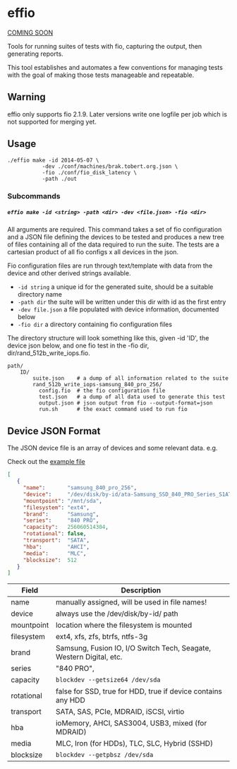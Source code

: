 effio
=====

[COMING SOON](http://tobert.github.io/post/2014-04-29-a-quick-prototype.html)

Tools for running suites of tests with fio, capturing the output, then generating reports.

This tool establishes and automates a few conventions for managing tests with the goal
of making those tests manageable and repeatable.

Warning
-------

effio only supports fio 2.1.9. Later versions write one logfile per job which is not
supported for merging yet.

Usage
-----

```
./effio make -id 2014-05-07 \
           -dev ./conf/machines/brak.tobert.org.json \
           -fio ./conf/fio_disk_latency \
           -path ./out
```

### Subcommands

##### `effio make -id <string> -path <dir> -dev <file.json> -fio <dir>`

All arguments are required. This command takes a set of fio configuration
and a JSON file defining the devices to be tested and produces a new
tree of files containing all of the data required to run the suite. The
tests are a cartesian product of all fio configs x all devices in the json.

Fio configuration files are run through text/template with data from the device
and other derived strings available.

* `-id string` a unique id for the generated suite, should be a suitable directory name
* `-path dir` the suite will be written under this dir with id as the first entry
* `-dev file.json` a file populated with device information, documented below
* `-fio dir` a directory containing fio configuration files

The directory structure will look something like this, given -id 'ID', the device
json below, and one fio test in the -fio dir, dir/rand_512b_write_iops.fio.

```
path/
    ID/
        suite.json    # a dump of all information related to the suite
        rand_512b_write_iops-samsung_840_pro_256/
          config.fio  # the fio configuration file
          test.json   # a dump of all data used to generate this test
          output.json # json output from fio --output-format=json
          run.sh      # the exact command used to run fio
```

Device JSON Format
------------------

The JSON device file is an array of devices and some relevant data. e.g.

Check out the
[example file](https://github.com/tobert/effio/blob/master/conf/machines/brak.tobert.org.json)

```json
[
   {
     "name":       "samsung_840_pro_256",
     "device":     "/dev/disk/by-id/ata-Samsung_SSD_840_PRO_Series_S1ATNEAD541857W",
     "mountpoint": "/mnt/sda",
     "filesystem": "ext4",
     "brand":      "Samsung",
     "series":     "840 PRO",
     "capacity":   256060514304,
     "rotational": false,
     "transport":  "SATA",
     "hba":        "AHCI",
     "media":      "MLC",
     "blocksize":  512
   }
]
```

Field      | Description
-----------|-------------
name       | manually assigned, will be used in file names!
device     | always use the /dev/disk/by-id/ path
mountpoint | location where the filesystem is mounted
filesystem | ext4, xfs, zfs, btrfs, ntfs-3g
brand      | Samsung, Fusion IO, I/O Switch Tech, Seagate, Western Digital, etc.
series     | "840 PRO",
capacity   | `blockdev --getsize64 /dev/sda`
rotational | false for SSD, true for HDD, true if device contains any HDD
transport  | SATA, SAS, PCIe, MDRAID, iSCSI, virtio
hba        | ioMemory, AHCI, SAS3004, USB3, mixed (for MDRAID)
media      | MLC, Iron (for HDDs), TLC, SLC, Hybrid (SSHD)
blocksize  | `blockdev --getpbsz /dev/sda`

